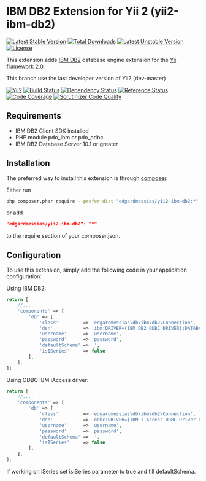 IBM DB2 Extension for Yii 2 (yii2-ibm-db2)
============================================
[![Latest Stable Version](https://poser.pugx.org/edgardmessias/yii2-ibm-db2/v/stable)](https://packagist.org/packages/edgardmessias/yii2-ibm-db2)
[![Total Downloads](https://poser.pugx.org/edgardmessias/yii2-ibm-db2/downloads)](https://packagist.org/packages/edgardmessias/yii2-ibm-db2)
[![Latest Unstable Version](https://poser.pugx.org/edgardmessias/yii2-ibm-db2/v/unstable)](https://packagist.org/packages/edgardmessias/yii2-ibm-db2)
[![License](https://poser.pugx.org/edgardmessias/yii2-ibm-db2/license)](https://packagist.org/packages/edgardmessias/yii2-ibm-db2)

This extension adds [IBM DB2](http://www-01.ibm.com/software/data/db2/) database engine extension for the [Yii framework 2.0](http://www.yiiframework.com).

This branch use the last developer version of Yii2 (dev-master)

[![Yii2](https://img.shields.io/badge/Powered_by-Yii_Framework-green.svg?style=flat)](http://www.yiiframework.com/)
[![Build Status](https://travis-ci.org/edgardmessias/yii2-ibm-db2.svg?branch=master)](https://travis-ci.org/edgardmessias/yii2-ibm-db2)
[![Dependency Status](https://www.versioneye.com/php/edgardmessias:yii2-ibm-db2/dev-master/badge.png)](https://www.versioneye.com/php/edgardmessias:yii2-ibm-db2/dev-master)
[![Reference Status](https://www.versioneye.com/php/edgardmessias:yii2-ibm-db2/reference_badge.svg)](https://www.versioneye.com/php/edgardmessias:yii2-ibm-db2/references)
[![Code Coverage](https://scrutinizer-ci.com/g/edgardmessias/yii2-ibm-db2/badges/coverage.png?b=master)](https://scrutinizer-ci.com/g/edgardmessias/yii2-ibm-db2/?branch=master)
[![Scrutinizer Code Quality](https://scrutinizer-ci.com/g/edgardmessias/yii2-ibm-db2/badges/quality-score.png?b=master)](https://scrutinizer-ci.com/g/edgardmessias/yii2-ibm-db2/?branch=master)

Requirements
------------
 * IBM DB2 Client SDK installed
 * PHP module pdo_ibm or pdo_odbc
 * IBM DB2 Database Server 10.1 or greater

Installation
------------

The preferred way to install this extension is through [composer](http://getcomposer.org/download/).

Either run

```bash
php composer.phar require --prefer-dist "edgardmessias/yii2-ibm-db2:*"
```

or add

```json
"edgardmessias/yii2-ibm-db2": "*"
```

to the require section of your composer.json.


Configuration
-------------

To use this extension, simply add the following code in your application configuration:

Using IBM DB2:

```php
return [
    //....
    'components' => [
        'db' => [
            'class'         => 'edgardmessias\db\ibm\db2\Connection',
            'dsn'           => 'ibm:DRIVER={IBM DB2 ODBC DRIVER};DATABASE=test;HOSTNAME=127.0.0.1;PORT=50000;PROTOCOL=TCPIP',
            'username'      => 'username',
            'password'      => 'password',
            'defaultSchema' => '',
            'isISeries'     => false
        ],
    ],
];
```

Using ODBC IBM iAccess driver:

```php
return [
    //....
    'components' => [
        'db' => [
            'class'         => 'edgardmessias\db\ibm\db2\Connection',
            'dsn'           => 'odbc:DRIVER={IBM i Access ODBC Driver 64-bit};SYSTEM=127.0.0.1;PROTOCOL=TCPIP',
            'username'      => 'username',
            'password'      => 'password',
            'defaultSchema' => '',
            'isISeries'     => false
        ],
    ],
];
```

If working on iSeries set isISeries parameter to true and fill defaultSchema.
